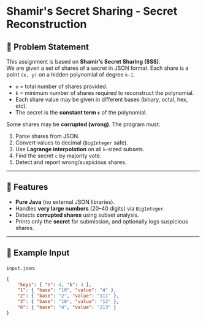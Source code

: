 # Shamir's Secret Sharing - Secret Reconstruction

## 📖 Problem Statement
This assignment is based on **Shamir’s Secret Sharing (SSS)**.  
We are given a set of shares of a secret in JSON format. Each share is a point `(x, y)` on a hidden polynomial of degree `k-1`.  

- `n` = total number of shares provided.  
- `k` = minimum number of shares required to reconstruct the polynomial.  
- Each share value may be given in different bases (binary, octal, hex, etc).  
- The secret is the **constant term `c`** of the polynomial.  

Some shares may be **corrupted (wrong)**. The program must:
1. Parse shares from JSON.  
2. Convert values to decimal (`BigInteger` safe).  
3. Use **Lagrange interpolation** on all `k`-sized subsets.  
4. Find the secret `c` by majority vote.  
5. Detect and report wrong/suspicious shares.  

---

## 🚀 Features
- **Pure Java** (no external JSON libraries).  
- Handles **very large numbers** (20–40 digits) via `BigInteger`.  
- Detects **corrupted shares** using subset analysis.  
- Prints only the **secret** for submission, and optionally logs suspicious shares.  

---

## 🧩 Example Input

`input.json`:
```json
{
    "keys": { "n": 4, "k": 3 },
    "1": { "base": "10", "value": "4" },
    "2": { "base": "2", "value": "111" },
    "3": { "base": "10", "value": "12" },
    "6": { "base": "4", "value": "213" }
}
